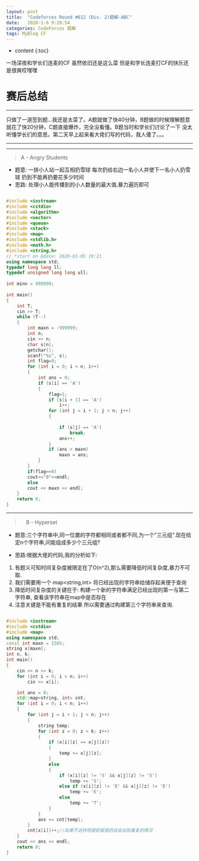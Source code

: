 ```yaml
---
layout: post
title:  "Codeforces Round #612 (Div. 2)题解-ABC"
date:   2020-1-6 9:20:54
categories: CodeForces 题解
tags: MyBlog CF 
---
```


* content
{:toc}

一场深夜和学长们连麦的CF 虽然依旧还是这么菜 
但是和学长连麦打CF的快乐还是很爽哎嘿嘿






# 赛后总结

---

只做了一道签到题...我还是太菜了。A题就做了快40分钟，B题做的时候理解题意就花了快20分钟，C题直接爆炸，完全没看懂。B题当时和学长们讨论了一下 没太听懂学长们的意思。第二天早上起来看大佬们写的代码，我人傻了。。。

---
---

> A - Angry Students

* 题意:
一排小人站一起互相扔雪球 每次扔给右边一名小人并使下一名小人扔雪球 扔到不能再扔要花多少时间
* 思路:
处理小人能传播到的小人数量的最大值,暴力遍历即可

```c++

#include <iostream>
#include <cstdio>
#include <algorithm>
#include <vector>
#include <queue>
#include <stack>
#include <map>
#include <stdlib.h>
#include <math.h>
#include <string.h>
// *start on @date: 2020-01-05 19:21
using namespace std;
typedef long long ll;
typedef unsigned long long ull;
 
int minn = 999999;
 
int main()
{
    int T;
    cin >> T;
    while (T--)
    {
        int maxn = -999999;
        int n;
        cin >> n;
        char s[n];
        getchar();
        scanf("%s", s);
        int flag=0;
        for (int i = 0; i < n; i++)
        {
            int ans = 0;
            if (s[i] == 'A')
            {
                flag=1;
                if (s[i + 1] == 'A')
                    i++;
                for (int j = i + 1; j < n; j++)
                {
 
                    if (s[j] == 'A')
                        break;
                    ans++;
                }
                if (ans > maxn)
                    maxn = ans;
            }
        }
        if(flag==0)
        cout<<"0"<<endl;
        else
        cout << maxn << endl;
    }
    return 0;
}

```
---

>　B - Hyperset

* 题意:三个字符串中,同一位置的字符都相同或者都不同,为一个"三元组".现在给定n个字符串,问能组成多少个三元组?

* 思路:根据大佬的代码,我的分析如下:

1. 有题义可知时间复杂度被限定在了O(n^2),那么需要降低时间复杂度,暴力不可取.
2. 我们需要用一个 map<string,int> 将已经出现的字符串给储存起来便于查询 
3. 降低时间复杂度的关键在于: 构建一个新的字符串满足已经出现的第一与第二字符串,
查看该字符串在map中是否存在
4. 注意关键是不能有重复的结果 所以需要通过构建第三个字符串来查询.


```c++

#include <iostream>
#include <cstdio>
#include <map>
using namespace std;
const int maxn = 1505;
string x[maxn];
int n, k;
int main()
{
    cin >> n >> k;
    for (int i = 0; i < n; i++)
        cin >> x[i];

    int ans = 0;
    std::map<string, int> cnt;
    for (int i = 0; i < n; i++)
    {
        for (int j = i + 1; j < n; j++)
        {
            string temp;
            for (int z = 0; z < k; z++)
            {
                if (x[i][z] == x[j][z])
                {
                    temp += x[j][z];
                }
                else
                {
                    if (x[i][z] != 'S' && x[j][z] != 'S')
                        temp += 'S';
                    else if (x[i][z] != 'E' && x[j][z] != 'E')
                        temp += 'E';
                    else
                        temp += 'T';
                }
            }
            ans += cnt[temp];
        }
        cnt[x[i]]++;//如果不这样而提前赋值的话会出现重复的情况
    }
    cout << ans << endl;
    return 0;
}

```


